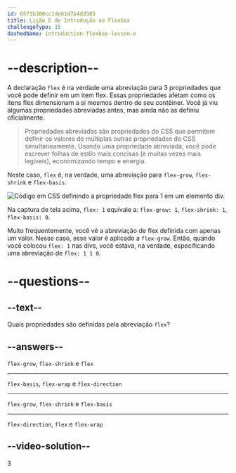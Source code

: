 ```yaml
---
id: 6571b300cc1de61d7b4dd383
title: Lição E de Introdução ao Flexbox
challengeType: 15
dashedName: introduction-flexbox-lesson-e
---
```


# --description--

A declaração `flex` é na verdade uma abreviação para 3 propriedades que você pode definir em um item flex. Essas propriedades afetam como os itens flex dimensionam a si mesmos dentro de seu contêiner. Você já viu algumas propriedades abreviadas antes, mas ainda não as definiu oficialmente.

> Propriedades abreviadas são propriedades do CSS que permitem definir os valores de múltiplas outras propriedades do CSS simultaneamente. Usando uma propriedade abreviada, você pode escrever folhas de estilo mais concisas (e muitas vezes mais legíveis), economizando tempo e energia.

Neste caso, `flex` é, na verdade, uma abreviação para `flex-grow`, `flex-shrink` e `flex-basis`.

<img src="https://cdn.freecodecamp.org/curriculum/odin-project/flex-box/flexbox-04.png" alt="Código em CSS definindo a propriedade flex para 1 em um elemento div." />

Na captura de tela acima, `flex: 1` equivale a: `flex-grow: 1`, `flex-shrink: 1`, `flex-basis: 0`.

Muito frequentemente, você vê a abreviação de flex definida com apenas um valor. Nesse caso, esse valor é aplicado a `flex-grow`. Então, quando você colocou `flex: 1` nas divs, você estava, na verdade, especificando uma abreviação de `flex: 1 1 0`.

# --questions--

## --text--

Quais propriedades são definidas pela abreviação `flex`?

## --answers--

`flex-grow`, `flex-shrink` e `flex`

---

`flex-basis`, `flex-wrap` e `flex-direction`

---

`flex-grow`, `flex-shrink` e `flex-basis`

---

`flex-direction`, `flex` e `flex-wrap`

## --video-solution--

3
